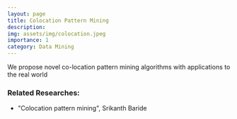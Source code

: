 ```yaml
---
layout: page
title: Colocation Pattern Mining
description: 
img: assets/img/colocation.jpeg
importance: 1
category: Data Mining
---
```

We propose novel co-location pattern mining algorithms with applications to the real world

<h3>Related Researches:</h3>
<ul>
	<li>"Colocation pattern mining", Srikanth Baride</li>

</ul> 
